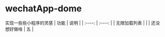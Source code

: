 <!--
 * @Description: 
 * @Version: 0.1
 * @Autor: wangmiao
 * @Date: 2021-05-30 01:47:58
 * @LastEditors: wangmiao
 * @LastEditTime: 2021-05-30 01:48:30
-->
# wechatApp-dome
实现一些些小程序的灵感
|  功能   | 说明  |
|  :----:  | :----: |
| 无限加载列表  |  |
| 还没想好做啥  | 五 |
